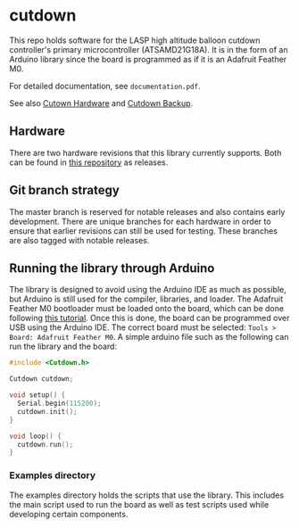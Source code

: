 # cutdown
This repo holds software for the LASP high altitude balloon cutdown controller's primary microcontroller (ATSAMD21G18A). It is in the form of an Arduino library since the board is programmed as if it is an Adafruit Feather M0.

For detailed documentation, see `documentation.pdf`.

See also [Cutown Hardware](https://github.com/dastcvi/cutdown_hardware) and [Cutdown Backup](https://github.com/dastcvi/cutdown_backup).

## Hardware
There are two hardware revisions that this library currently supports. Both can be found in [this repository](https://github.com/dastcvi/cutdown_hardware) as releases.

## Git branch strategy
The master branch is reserved for notable releases and also contains early development. There are unique branches for each hardware in order to ensure that earlier revisions can still be used for testing. These branches are also tagged with notable releases.

## Running the library through Arduino
The library is designed to avoid using the Arduino IDE as much as possible, but Arduino is still used for the compiler, libraries, and loader. The Adafruit Feather M0 bootloader must be loaded onto the board, which can be done following [this tutorial](https://learn.adafruit.com/proper-step-debugging-atsamd21-arduino-zero-m0/overview). Once this is done, the board can be programmed over USB using the Arduino IDE. The correct board must be selected: `Tools > Board: Adafruit Feather M0`. A simple arduino file such as the following can run the library and the board:
```c++
#include <Cutdown.h>

Cutdown cutdown;

void setup() {
  Serial.begin(115200);
  cutdown.init();
}

void loop() {
  cutdown.run();
}
```

### Examples directory
The examples directory holds the scripts that use the library. This includes the main script used to run the board as well as test scripts used while developing certain components.
